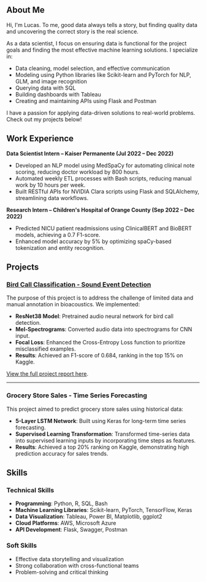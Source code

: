 ## About Me

Hi, I'm Lucas. To me, good data always tells a story, but finding quality data and uncovering the correct story is the real science. 

As a data scientist, I focus on ensuring data is functional for the project goals and finding the most effective machine learning solutions. I specialize in:
- Data cleaning, model selection, and effective communication
- Modeling using Python libraries like Scikit-learn and PyTorch for NLP, GLM, and image recognition
- Querying data with SQL
- Building dashboards with Tableau
- Creating and maintaining APIs using Flask and Postman

I have a passion for applying data-driven solutions to real-world problems. Check out my projects below!


## Work Experience

**Data Scientist Intern – Kaiser Permanente (Jul 2022 – Dec 2022)**
- Developed an NLP model using MedSpaCy for automating clinical note scoring, reducing doctor workload by 800 hours.
- Automated weekly ETL processes with Bash scripts, reducing manual work by 10 hours per week.
- Built RESTful APIs for NVIDIA Clara scripts using Flask and SQLAlchemy, streamlining data workflows.

**Research Intern – Children's Hospital of Orange County (Sep 2022 – Dec 2022)**
- Predicted NICU patient readmissions using ClinicalBERT and BioBERT models, achieving a 0.7 F1-score.
- Enhanced model accuracy by 5% by optimizing spaCy-based tokenization and entity recognition.


## Projects

### [Bird Call Classification - Sound Event Detection](https://github.com/lmorgan168/Bird-Call-Detection-BirdClef)
The purpose of this project is to address the challenge of limited data and manual annotation in bioacoustics. We implemented:
- **ResNet38 Model**: Pretrained audio neural network for bird call detection.
- **Mel-Spectrograms**: Converted audio data into spectrograms for CNN input.
- **Focal Loss**: Enhanced the Cross-Entropy Loss function to prioritize misclassified examples.
- **Results**: Achieved an F1-score of 0.684, ranking in the top 15% on Kaggle.

[View the full project report here](docs/Bird_Call_Detection_Final_Report.pdf).

---

### Grocery Store Sales - Time Series Forecasting
This project aimed to predict grocery store sales using historical data:
- **5-Layer LSTM Network**: Built using Keras for long-term time series forecasting.
- **Supervised Learning Transformation**: Transformed time-series data into supervised learning inputs by incorporating time steps as features.
- **Results**: Achieved a top 20% ranking on Kaggle, demonstrating high prediction accuracy for sales trends.


## Skills

### Technical Skills
- **Programming**: Python, R, SQL, Bash
- **Machine Learning Libraries**: Scikit-learn, PyTorch, TensorFlow, Keras
- **Data Visualization**: Tableau, Power BI, Matplotlib, ggplot2
- **Cloud Platforms**: AWS, Microsoft Azure
- **API Development**: Flask, Swagger, Postman

### Soft Skills
- Effective data storytelling and visualization
- Strong collaboration with cross-functional teams
- Problem-solving and critical thinking
